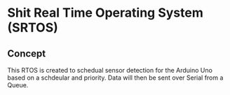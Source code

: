 
# Shit Real Time Operating System (SRTOS)

## Concept

This RTOS is created to schedual sensor detection for the Arduino Uno based on a schdeular and priority. Data will then be sent over Serial from a Queue.
